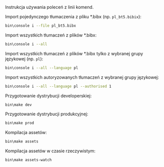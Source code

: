Instrukcja używania poleceń z linii komend.

Import pojedynczego tłumaczenia z pliku *.bibx (np. `pl_bt5.bibix`):

```bash
bin\console i --file pl_bt5.bibx
```

Import wszystkich tłumaczeń z plików *.bibx:

```bash
bin\console i --all
```

Import wszystkich tłumaczeń z plików *.bibx tylko z wybranej grupy językowej (np. `pl`):

```bash
bin\console i --all --language pl
```

Import wszystkich autoryzowanych tłumaczeń z wybranej grupy językowej:

```bash
bin\console i --all --language pl --authorised 1
```

Przygotowanie dystrybucji developerskiej:

```bash
bin\make dev
```


Przygotowanie dystrybucji produkcyjnej:

```bash
bin\make prod
```

Kompilacja assetów:

```bash
bin\make assets
```

Kompilacja assetów w czasie rzeczywistym:

```bash
bin\make assets-watch
```
